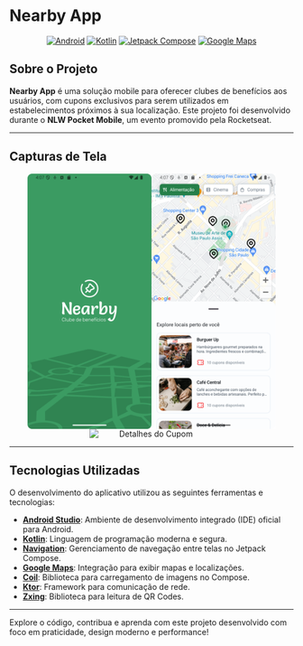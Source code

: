 # Nearby App

<div align="center">
  <a href="https://developer.android.com/?hl=pt-br"><img src="https://img.shields.io/badge/-Android-%3DDC84?style=for-the-badge&logo=android&logoColor=white" alt="Android"></a>
  <a href="https://kotlinlang.org/" target="_blank"><img src="https://img.shields.io/badge/Kotlin-7F52FF?style=for-the-badge&logo=kotlin&logoColor=white" alt="Kotlin"></a>
  <a href="https://firebase.google.com/" target="_blank"><img src="https://img.shields.io/badge/Jetpack_Compose-4285F4?style=for-the-badge&logo=jetpackCompose&logoColor=white" alt="Jetpack Compose"></a>
  <a href="https://firebase.google.com/" target="_blank"><img src="https://img.shields.io/badge/Google_Maps-4285F4?style=for-the-badge&logo=googleMaps&logoColor=white" alt="Google Maps"></a>
</div>  

## Sobre o Projeto

**Nearby App** é uma solução mobile para oferecer clubes de benefícios aos usuários, com cupons exclusivos para serem utilizados em estabelecimentos próximos à sua localização. Este projeto foi desenvolvido durante o **NLW Pocket Mobile**, um evento promovido pela Rocketseat.

---

## Capturas de Tela

<div align="center" style="display: flex; justify-content: center; flex-wrap: wrap;">
  <img src="https://raw.githubusercontent.com/mfgustav0/nlw-pocket/refs/heads/main/screenshot/splash.png" alt="Tela de Splash" width="220px" />
  <img src="https://raw.githubusercontent.com/mfgustav0/nlw-pocket/refs/heads/main/screenshot/home.png" alt="Tela Principal" width="220px" />
  <img src="https://raw.githubusercontent.com/mfgustav0/nlw-pocket/refs/heads/main/screenshot/details.jpg" alt="Detalhes do Cupom" width="220px" />
</div>  

---

## Tecnologias Utilizadas

O desenvolvimento do aplicativo utilizou as seguintes ferramentas e tecnologias:

- **[Android Studio](https://developer.android.com/studio?hl=pt-br)**: Ambiente de desenvolvimento integrado (IDE) oficial para Android.
- **[Kotlin](https://kotlinlang.org/)**: Linguagem de programação moderna e segura.
- **[Navigation](https://developer.android.com/develop/ui/compose/navigation?hl=pt-br)**: Gerenciamento de navegação entre telas no Jetpack Compose.
- **[Google Maps](https://developers.google.com/maps/documentation/android-sdk/maps-compose?hl=pt-br)**: Integração para exibir mapas e localizações.
- **[Coil](https://coil-kt.github.io/coil/compose/)**: Biblioteca para carregamento de imagens no Compose.
- **[Ktor](https://ktor.io/)**: Framework para comunicação de rede.
- **[Zxing](https://github.com/zxing/zxing)**: Biblioteca para leitura de QR Codes.

---

Explore o código, contribua e aprenda com este projeto desenvolvido com foco em praticidade, design moderno e performance!
